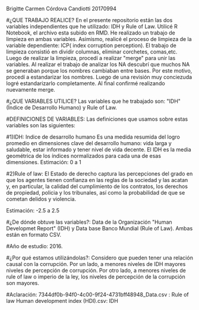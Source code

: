 Brigitte Carmen Córdova Candiotti 20170994

#¿QUE TRABAJO REALICE?
En el presente repositorio están las dos variables independientes que he utilizado: IDH y Rule of Law. Utilicé R Notebook, el archivo esta subido en RMD. He realizado un trabajo de limpieza en ambas variables. Asimismo, realicé el proceso de limpieza de la variable dependiente: ICP( index corruption perception). El trabajo de limpieza consistió en dividir columnas, eliminar corchetes, comas,etc. Luego de realizar la limpieza, procedí a realizar "merge" para unir las variables. Al realizar el trabajo de analizar los NA descubrí que muchos NA se generaban porque los nombres cambiaban entre bases. Por este motivo, procedí a estandarizar los nombres. Luego de una revisión muy conciezuda logré estandarizarlo completamente. Al final confirmé realizando nuevamente merge. 


#¿QUE VARIABLES UTILICE? 
Las variables que he trabajado son: "IDH"(Índice de Desarrollo Humano) y Rule of Law. 


#DEFINICIONES DE VARIABLES:
Las definiciones que usamos sobre estas variables son las siguientes:

#1)IDH: Indice de desarrollo humano
Es una medida resumida del logro promedio en dimensiones clave del desarrollo humano: vida larga y saludable, estar informado y tener nivel de vida decente. El IDH es la media geométrica de los índices normalizados para cada una de esas dimensiones.
Estimación: 0 a 1

#2)Rule of law: 
El Estado de derecho captura las percepciones del grado en que los agentes tienen confianza en las reglas de la sociedad y las acatan y, en particular, la calidad del cumplimiento de los contratos, los derechos de propiedad, policia y los tribunales, así como la probabilidad de que se cometan delidos y violencia.

Estimación: -2.5 a  2.5


#¿De dónde obtuve las variables?:
Data de la Organización "Human Developmet Report" (IDH) y Data base Banco Mundial (Rule of Law). Ambas están en formato CSV. 

#Año de estudio: 
2016.

#¿Por qué estamos utilizándolas?:
Considero que pueden tener una relación causal con la corrupción. Por un lado, a menores niveles de IDH mayores niveles de percepción de corrupción. Por otro lado, a menores niveles de rule of law o imperio de la ley, los niveles de percepción de la corrupción son mayores.

#Aclaración:
7344df0b-94f0-4c00-9f24-4731bff48948_Data.csv : Rule of law
Human development index (HDI).csv: IDH

